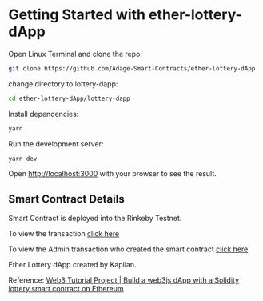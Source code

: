 # Getting Started with ether-lottery-dApp

Open Linux Terminal and clone the repo:
```bash
git clone https://github.com/Adage-Smart-Contracts/ether-lottery-dApp
```

change directory to lottery-dapp:
```bash
cd ether-lottery-dApp/lottery-dapp
```

Install dependencies:
```bash
yarn
```

Run the development server:
```bash
yarn dev
```

Open [http://localhost:3000](http://localhost:3000) with your browser to see the result.


## Smart Contract Details
Smart Contract is deployed into the Rinkeby Testnet.

To view the transaction [click here](https://rinkeby.etherscan.io/address/0x1a6f63aeFa9FA742D6987FeE3F3127E15442b757)

To view the Admin transaction who created the smart contract [click here](https://rinkeby.etherscan.io/address/0xD5E28d615AB9052039e57bDe6F5CbdfDDaeaD41d)

Ether Lottery dApp created by Kapilan.

Reference: [Web3 Tutorial Project | Build a web3js dApp with a Solidity lottery smart contract on Ethereum](https://youtu.be/8ElPDw0laIo)
